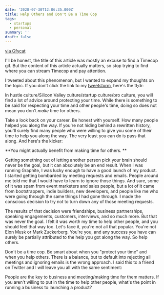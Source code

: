 ```yaml
---
date: '2020-07-30T12:06:35.000Z'
title: Help Others and Don't Be a Time Cop
tags:
  - startups
  - personal
summary: ''
draft: false
---
```

[via Gfycat](<https://gfycat.com/uniquemessyasianconstablebutterfly-ultimate-fighting-championship-organization>)

I'll be honest, the title of this article was mostly an excuse to find a Timecop gif. But the content of this article actually matters, so stop trying to find where you can stream Timecop and pay attention.

I tweeted about this phenomenon, but I wanted to expand my thoughts on the topic. If you don't click the link to my [tweetstorm](<https://twitter.com/polluterofminds/status/1288072710141214720>), here's the tl;dr:

In hustle culture/Silicon Valley culture/startup culture/bro culture, you will find a lot of advice around protecting your time. While there is something to be said for respecting your time and other people's time, doing so does not mean you don't *make* time for others.

Take a look back on your career. Be honest with yourself. How many people helped you along the way. If you're not hiding behind a rewritten history, you'll surely find many people who were willing to give you some of their time to help you along the way. The very least you can do is pass that along. And here's the kicker:

**You might actually benefit from making time for others. **

Getting something out of letting another person pick your brain should never be the goal, but it can absolutely be an end result. When I was running Graphite, I was lucky enough to have a good launch of my product. I started getting bombarded by meeting requests and emails. People around me told me that I would have to learn to ignore those things. And sure, some of it was spam from event marketers and sales people, but a lot of it came from bootstrappers, indie builders, new developers, and people like me who were going through the same things I had gone through. I made the conscious decision to try not to turn down any of those meeting requests.

The results of that decision were friendships, business partnerships, speaking engagements, customers, interviews, and so much more. But that was never the goal. I felt it was worth my time to help other people, and you should feel that way too. Let's face it, you're not all that popular. You're not Elon Musk or Mark Zuckerberg. You're you, and any success you have can surely be partially attributed to the help you got along the way. So help others.

Don't be a time cop. Be smart about when you "protect your time" and when you help others. There is a balance, but to default into rejecting all meetings and ignoring emails is the wrong approach. I said this to a friend on Twitter and I will leave you all with the same sentiment:

People are the key to business and meeting/making time for them matters. If you aren't willing to put in the time to help other people, what's the point in running a business to launching a product?


  
